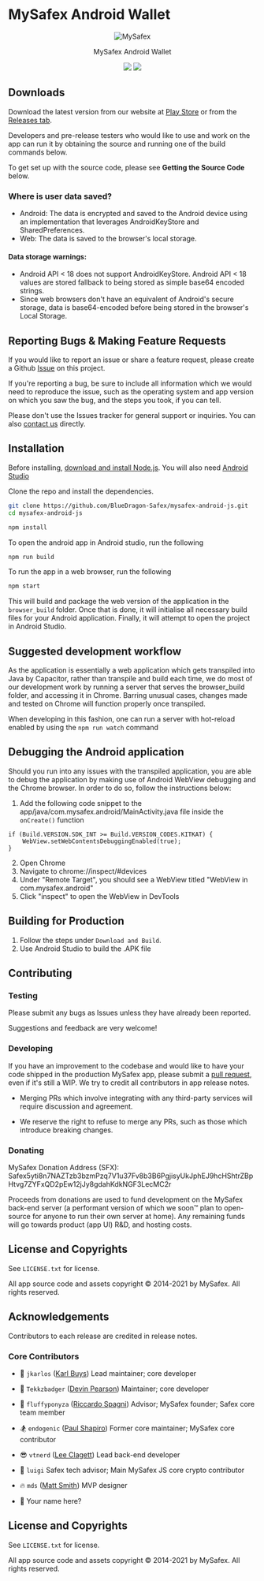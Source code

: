# MySafex Android Wallet 

<p align="center">
  <img alt="MySafex" src="https://user-images.githubusercontent.com/1645428/146000939-b06f8fd3-9ed2-4a5e-bdd6-3981281dde9c.png">
</p>

<p align="center">
  MySafex Android Wallet
</p>

<p align="center">
  <a href="https://snyk.io/test/github/mysafex/mysafex-utils"><img src="https://drive.google.com/file/d/1VQlytjffC6oST-TpHy6egVaH1Is6CooJ/view?usp=sharing"></a>
  <a href="https://opensource.org/licenses/BSD-3-Clause"><img src="https://img.shields.io/badge/License-BSD%203--Clause-blue.svg"></a>
</p>

## Downloads

Download the latest version from our website at [Play Store](https://play.google.com/store/apps/details?id=com.mysafex.official_android_application) or from the [Releases tab](https://github.com/BlueDragon-Safex/mysafex-android-js/releases/latest).

Developers and pre-release testers who would like to use and work on the app can run it by obtaining the source and running one of the build commands below.

To get set up with the source code, please see **Getting the Source Code** below.

### Where is user data saved?

* Android: The data is encrypted and saved to the Android device using an implementation that leverages AndroidKeyStore and SharedPreferences.
* Web: The data is saved to the browser's local storage.

#### Data storage warnings: 

* Android API < 18 does not support AndroidKeyStore. Android API < 18 values are stored fallback to being stored as simple base64 encoded strings. 
* Since web browsers don't have an equivalent of Android's secure storage, data is base64-encoded before being stored in the browser's Local Storage.

## Reporting Bugs & Making Feature Requests

If you would like to report an issue or share a feature request, please create a Github [Issue](https://github.com/BlueDragon-Safex/safex-android-js/issues) on this project.

If you're reporting a bug, be sure to include all information which we would need to reproduce the issue, such as the operating system and app version on which you saw the bug, and the steps you took, if you can tell. 

Please don't use the Issues tracker for general support or inquiries. You can also [contact us](https://globalsafex.com/support) directly.

## Installation

Before installing, [download and install Node.js](https://nodejs.org/en/download/). You will also need [Android Studio](https://developer.android.com/studio)

Clone the repo and install the dependencies.
```bash
git clone https://github.com/BlueDragon-Safex/mysafex-android-js.git
cd mysafex-android-js
```
```bash
npm install
```

To open the android app in Android studio, run the following
```bash
npm run build
```

To run the app in a web browser, run the following
```bash
npm start
```

This will build and package the web version of the application in the `browser_build` folder. Once that is done, it will initialise all necessary build files for your Android application. Finally, it will attempt to open the project in Android Studio.  

## Suggested development workflow

As the application is essentially a web application which gets transpiled into Java by Capacitor, rather than transpile and build each time, we do most of our development work by running a server that serves the browser_build folder, and accessing it in Chrome. Barring unusual cases, changes made and tested on Chrome will function properly once transpiled.

When developing in this fashion, one can run a server with hot-reload enabled by using the `npm run watch` command

## Debugging the Android application

Should you run into any issues with the transpiled application, you are able to debug the application by making use of Android WebView debugging and the Chrome browser. In order to do so, follow the instructions below: 

1. Add the following code snippet to the app/java/com.mysafex.android/MainActivity.java file inside the `onCreate()` function

```
if (Build.VERSION.SDK_INT >= Build.VERSION_CODES.KITKAT) {
    WebView.setWebContentsDebuggingEnabled(true);
}
```
2. Open Chrome
3. Navigate to chrome://inspect/#devices
4. Under "Remote Target", you should see a WebView titled "WebView in com.mysafex.android"
5. Click "inspect" to open the WebView in DevTools


## Building for Production

1. Follow the steps under `Download and Build`.
2. Use Android Studio to build the .APK file

## Contributing

### Testing

Please submit any bugs as Issues unless they have already been reported.

Suggestions and feedback are very welcome!


### Developing

If you have an improvement to the codebase and would like to have your code shipped in the production MySafex app, please submit a [pull request](https://help.github.com/articles/about-pull-requests/), even if it's still a WIP. We try to credit all contributors in app release notes.

* Merging PRs which involve integrating with any third-party services will require discussion and agreement.  

* We reserve the right to refuse to merge any PRs, such as those which introduce breaking changes.

### Donating

MySafex Donation Address (SFX): Safex5yti8n7NAZTzb3bzmPzq7V1u37Fv8b3B6PgjisyUkJphEJ9hcHShtrZBpHtvg7ZYFxQD2pEw12jJy8gdahKdkNGF3LecMC2r

Proceeds from donations are used to fund development on the MySafex back-end server (a performant version of which we soon™ plan to open-source for anyone to run their own server at home). Any remaining funds will go towards product (app UI) R&D, and hosting costs.

## License and Copyrights

See `LICENSE.txt` for license.

All app source code and assets copyright © 2014-2021 by MySafex. All rights reserved.

## Acknowledgements

Contributors to each release are credited in release notes.

### Core Contributors

* 💱 `jkarlos` ([Karl Buys](https://github.com/karlbuys)) Lead maintainer; core developer

* 🍕 `Tekkzbadger` ([Devin Pearson](https://github.com/devinpearson)) Maintainer; core developer

* 🦄 `fluffyponyza` ([Riccardo Spagni](https://github.com/fluffypony)) Advisor; MySafex founder; Safex core team member

* 🏂 `endogenic` ([Paul Shapiro](https://github.com/paulshapiro)) Former core maintainer; MySafex core contributor

* 😎 `vtnerd` ([Lee Clagett](https://github.com/vtnerd)) Lead back-end developer

* 🍄 `luigi` Safex tech advisor; Main MySafex JS core crypto contributor

* 🔥 `mds` ([Matt Smith](http://mds.is)) MVP designer

* 🌠 Your name here?

## License and Copyrights

See `LICENSE.txt` for license.

All app source code and assets copyright © 2014-2021 by MySafex. All rights reserved.